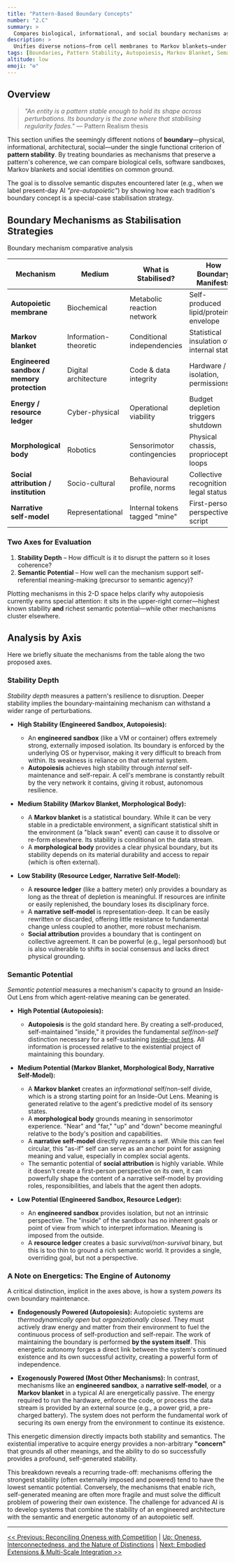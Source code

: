 ```yaml
---
title: "Pattern-Based Boundary Concepts"
number: "2.C"
summary: >
  Compares biological, informational, and social boundary mechanisms as strategies for preserving pattern coherence.
description: >
  Unifies diverse notions—from cell membranes to Markov blankets—under a functional criterion of pattern stability, mapping each mechanism by stability depth and semantic potential.
tags: [Boundaries, Pattern Stability, Autopoiesis, Markov Blanket, Semantics]
altitude: low
emoji: "⚙️"
---
```


## Overview

> *"An entity is a pattern stable enough to hold its shape across perturbations.  Its boundary is the zone where that stabilising regularity fades."* — Pattern Realism thesis

This section unifies the seemingly different notions of **boundary**—physical, informational, architectural, social—under the single functional criterion of **pattern stability**.  By treating boundaries as mechanisms that preserve a pattern's coherence, we can compare biological cells, software sandboxes, Markov blankets and social identities on common ground.

The goal is to dissolve semantic disputes encountered later (e.g., when we label present-day AI *"pre-autopoietic"*) by showing how each tradition's boundary concept is a special-case stabilisation strategy.

## Boundary Mechanisms as Stabilisation Strategies

Boundary mechanism comparative analysis

| Mechanism | Medium | What is Stabilised? | How Boundary Manifests | Typical Strength | Semantic Potential |
|-----------|--------|---------------------|------------------------|------------------|---------------------|
| **Autopoietic membrane** | Biochemical | Metabolic reaction network | Self-produced lipid/protein envelope | ★★★★☆ | High |
| **Markov blanket** | Information-theoretic | Conditional independencies | Statistical insulation of internal states | ★★★☆☆ | Medium |
| **Engineered sandbox / memory protection** | Digital architecture | Code & data integrity | Hardware / OS isolation, permissions | ★★★★★ | Low |
| **Energy / resource ledger** | Cyber-physical | Operational viability | Budget depletion triggers shutdown | ★★☆☆☆ | Low |
| **Morphological body** | Robotics | Sensorimotor contingencies | Physical chassis, proprioception loops | ★★★☆☆ | Medium |
| **Social attribution / institution** | Socio-cultural | Behavioural profile, norms | Collective recognition & legal status | ★★☆☆☆ | Variable |
| **Narrative self-model** | Representational | Internal tokens tagged "mine" | First-person perspective script | ★★☆☆☆ | Medium |

### Two Axes for Evaluation

1. **Stability Depth** – How difficult is it to disrupt the pattern so it loses coherence?
2. **Semantic Potential** – How well can the mechanism support self-referential meaning-making (precursor to semantic agency)?

Plotting mechanisms in this 2-D space helps clarify why autopoiesis currently earns special attention: it sits in the upper-right corner—highest known stability **and** richest semantic potential—while other mechanisms cluster elsewhere.

## Analysis by Axis

Here we briefly situate the mechanisms from the table along the two proposed axes.

### Stability Depth

*Stability depth* measures a pattern's resilience to disruption. Deeper stability implies the boundary-maintaining mechanism can withstand a wider range of perturbations.

- **High Stability (Engineered Sandbox, Autopoiesis):**
  - An **engineered sandbox** (like a VM or container) offers extremely strong, externally imposed isolation. Its boundary is enforced by the underlying OS or hypervisor, making it very difficult to breach from within. Its weakness is reliance on that external system.
  - **Autopoiesis** achieves high stability through *internal* self-maintenance and self-repair. A cell's membrane is constantly rebuilt by the very network it contains, giving it robust, autonomous resilience.

- **Medium Stability (Markov Blanket, Morphological Body):**
  - A **Markov blanket** is a statistical boundary. While it can be very stable in a predictable environment, a significant statistical shift in the environment (a "black swan" event) can cause it to dissolve or re-form elsewhere. Its stability is conditional on the data stream.
  - A **morphological body** provides a clear physical boundary, but its stability depends on its material durability and access to repair (which is often external).

- **Low Stability (Resource Ledger, Narrative Self-Model):**
  - A **resource ledger** (like a battery meter) only provides a boundary as long as the threat of depletion is meaningful. If resources are infinite or easily replenished, the boundary loses its disciplinary force.
  - A **narrative self-model** is representation-deep. It can be easily rewritten or discarded, offering little resistance to fundamental change unless coupled to another, more robust mechanism.
  - **Social attribution** provides a boundary that is contingent on collective agreement. It can be powerful (e.g., legal personhood) but is also vulnerable to shifts in social consensus and lacks direct physical grounding.

### Semantic Potential

*Semantic potential* measures a mechanism's capacity to ground an Inside-Out Lens from which agent-relative meaning can be generated.

- **High Potential (Autopoiesis):**
  - **Autopoiesis** is the gold standard here. By creating a self-produced, self-maintained "inside," it provides the fundamental *self/non-self* distinction necessary for a self-sustaining [inside-out lens](../glossary/I.md#inside-out-lens). All information is processed relative to the existential project of maintaining this boundary.

- **Medium Potential (Markov Blanket, Morphological Body, Narrative Self-Model):**
  - A **Markov blanket** creates an *informational* self/non-self divide, which is a strong starting point for an Inside-Out Lens. Meaning is generated relative to the agent's predictive model of its sensory states.
  - A **morphological body** grounds meaning in sensorimotor experience. "Near" and "far," "up" and "down" become meaningful relative to the body's position and capabilities.
  - A **narrative self-model** directly *represents* a self. While this can feel circular, this "as-if" self can serve as an anchor point for assigning meaning and value, especially in complex social agents.
  - The semantic potential of **social attribution** is highly variable. While it doesn't create a first-person perspective on its own, it can powerfully shape the content of a narrative self-model by providing roles, responsibilities, and labels that the agent then adopts.

- **Low Potential (Engineered Sandbox, Resource Ledger):**
  - An **engineered sandbox** provides isolation, but not an intrinsic perspective. The "inside" of the sandbox has no inherent goals or point of view from which to interpret information. Meaning is imposed from the outside.
  - A **resource ledger** creates a basic *survival/non-survival* binary, but this is too thin to ground a rich semantic world. It provides a single, overriding goal, but not a perspective.

### A Note on Energetics: The Engine of Autonomy

A critical distinction, implicit in the axes above, is how a system *powers* its own boundary maintenance.

- **Endogenously Powered (Autopoiesis):** Autopoietic systems are *thermodynamically open* but *organizationally closed*. They must actively draw energy and matter from their environment to fuel the continuous process of self-production and self-repair. The work of maintaining the boundary is performed **by the system itself**. This energetic autonomy forges a direct link between the system's continued existence and its own successful activity, creating a powerful form of independence.

- **Exogenously Powered (Most Other Mechanisms):** In contrast, mechanisms like an **engineered sandbox**, a **narrative self-model**, or a **Markov blanket** in a typical AI are energetically passive. The energy required to run the hardware, enforce the code, or process the data stream is provided by an external source (e.g., a power grid, a pre-charged battery). The system does not perform the fundamental work of securing its own energy from the environment to continue its existence.

This energetic dimension directly impacts both stability and semantics. The existential imperative to acquire energy provides a non-arbitrary **"concern"** that grounds all other meanings, and the ability to do so successfully provides a profound, self-generated stability.

This breakdown reveals a recurring trade-off: mechanisms offering the strongest stability (often externally imposed and powered) tend to have the lowest semantic potential. Conversely, the mechanisms that enable rich, self-generated meaning are often more fragile and must solve the difficult problem of powering their own existence. The challenge for advanced AI is to develop systems that combine the stability of an engineered architecture with the semantic and energetic autonomy of an autopoietic self.

---
[<< Previous: Reconciling Oneness with Competition](2b-reconciling-oneness-and-competition.md) | [Up: Oneness, Interconnectedness, and the Nature of Distinctions](2-oneness-interconnectedness.md) | [Next: Embodied Extensions & Multi-Scale Integration >>](2d-embodied-extensions-integration.md)
